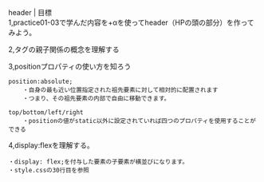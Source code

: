 header | 目標  
1,practice01-03で学んだ内容を+αを使ってheader（HPの頭の部分）を作ってみよう。  

2,タグの親子関係の概念を理解する  

3,positionプロパティの使い方を知ろう  

    position:absolute;  
        ・自身の最も近い位置指定された祖先要素に対して相対的に配置されます  
        ・つまり、その祖先要素の内部で自由に移動できます。  

    top/bottom/left/right  
        ・positionの値がstatic以外に設定されていれば四つのプロパティを使用することができる  

4,display:flexを理解する。  

    ・display: flex;を付与した要素の子要素が横並びになります。  
    ・style.cssの30行目を参照  
